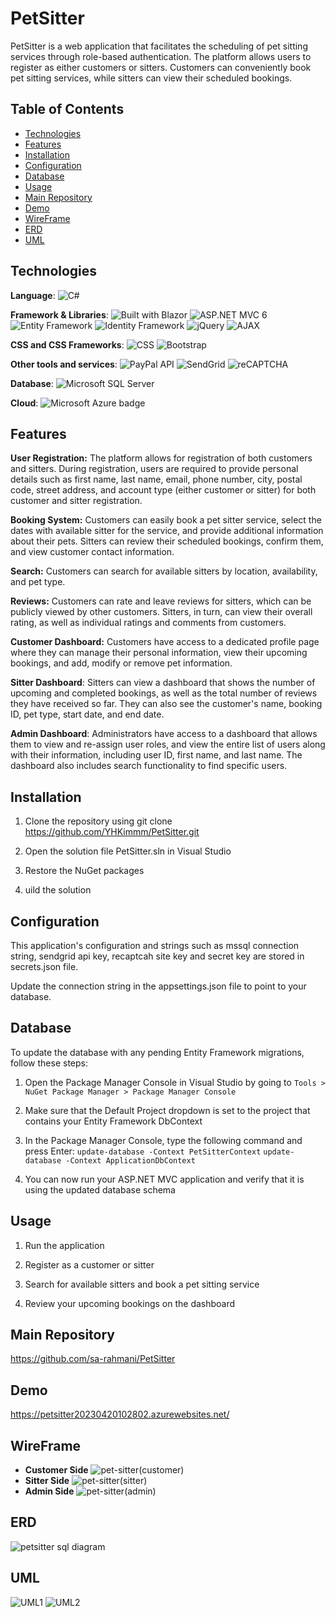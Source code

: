 # PetSitter

PetSitter is a web application that facilitates the scheduling of pet sitting services through role-based authentication. The platform allows users to register as either customers or sitters. Customers can conveniently book pet sitting services, while sitters can view their scheduled bookings.

## Table of Contents

- [Technologies](#Technologies)
- [Features](#Features)
- [Installation](#Installation)
- [Configuration](#Configuration)
- [Database](#Database)
- [Usage](#Usage)
- [Main Repository](#Demo)
- [Demo](#Demo)
- [WireFrame](#WireFrame)
- [ERD](#ERD)
- [UML](#UML)

## Technologies

**Language**:
<img alt="C#" src="https://img.shields.io/badge/Language-C%23-blue">

**Framework & Libraries**:
<img alt="Built with Blazor" src="https://img.shields.io/badge/Built%20with-Blazor-blueviolet.svg">
<img alt="ASP.NET MVC 6" src="https://img.shields.io/badge/ASP.NET-MVC6-blue">
<img alt="Entity Framework" src="https://img.shields.io/badge/Entity-Framework-green">
<img alt="Identity Framework" src="https://img.shields.io/badge/Framework-Identity-5c2d91">
<img alt="jQuery" src="https://img.shields.io/badge/Library-jQuery-blue?logo=jquery&logoColor=white">
<img alt="AJAX" src="https://img.shields.io/badge/Language-AJAX-4b4b4b">

**CSS and CSS Frameworks**:
<img alt="CSS" src="https://img.shields.io/badge/Language-CSS-blueviolet">
<img alt="Bootstrap" src="https://img.shields.io/badge/Framework-Bootstrap-563d7c">

**Other tools and services**:
<img alt="PayPal API" src="https://img.shields.io/badge/API-PayPal-003087">
<img alt="SendGrid" src="https://img.shields.io/badge/Service-SendGrid-00a9e0">
<img alt="reCAPTCHA" src="https://img.shields.io/badge/Security-reCAPTCHA-brightgreen">

**Database**:
<img alt="Microsoft SQL Server" src="https://img.shields.io/badge/Database-Microsoft%20SQL%20Server-blue?logo=microsoft-sql-server&logoColor=white">

**Cloud**:
<img src="https://img.shields.io/badge/Microsoft%20Azure-0089D6?logo=microsoft-azure&logoColor=white&style=flat-square" alt="Microsoft Azure badge">

## Features

**User Registration:** The platform allows for registration of both customers and sitters. During registration, users are required to provide personal details such as first name, last name, email, phone number, city, postal code, street address, and account type (either customer or sitter) for both customer and sitter registration.

**Booking System:** Customers can easily book a pet sitter service, select the dates with available sitter for the service, and provide additional information about their pets. Sitters can review their scheduled bookings, confirm them, and view customer contact information.

**Search:** Customers can search for available sitters by location, availability, and pet type.

**Reviews:** Customers can rate and leave reviews for sitters, which can be publicly viewed by other customers. Sitters, in turn, can view their overall rating, as well as individual ratings and comments from customers.

**Customer Dashboard:** Customers have access to a dedicated profile page where they can manage their personal information, view their upcoming bookings, and add, modify or remove pet information.

**Sitter Dashboard**: Sitters can view a dashboard that shows the number of upcoming and completed bookings, as well as the total number of reviews they have received so far. They can also see the customer's name, booking ID, pet type, start date, and end date.

**Admin Dashboard**: Administrators have access to a dashboard that allows them to view and re-assign user roles, and view the entire list of users along with their information, including user ID, first name, and last name. The dashboard also includes search functionality to find specific users.

## Installation

1. Clone the repository using git clone https://github.com/YHKimmm/PetSitter.git

2. Open the solution file PetSitter.sln in Visual Studio

3. Restore the NuGet packages

4. uild the solution

## Configuration

This application's configuration and strings such as mssql connection string, sendgrid api key, recaptcah site key and secret key are stored in secrets.json file.

Update the connection string in the appsettings.json file to point to your database.


## Database

To update the database with any pending Entity Framework migrations, follow these steps:

1. Open the Package Manager Console in Visual Studio by going to `Tools > NuGet Package Manager > Package Manager Console`

2. Make sure that the Default Project dropdown is set to the project that contains your Entity Framework DbContext

3. In the Package Manager Console, type the following command and press Enter:
  `update-database -Context PetSitterContext`
  `update-database -Context ApplicationDbContext`
  
4. You can now run your ASP.NET MVC application and verify that it is using the updated database schema

## Usage

1. Run the application

2. Register as a customer or sitter

3. Search for available sitters and book a pet sitting service

4. Review your upcoming bookings on the dashboard

## Main Repository
https://github.com/sa-rahmani/PetSitter

## Demo
https://petsitter20230420102802.azurewebsites.net/

## WireFrame
- **Customer Side**
![pet-sitter(customer)](https://user-images.githubusercontent.com/102700164/233535109-145d979e-d1df-4910-9bc7-86fc162b7282.png)
- **Sitter Side**
![pet-sitter(sitter)](https://user-images.githubusercontent.com/102700164/233535238-b6169f9c-1ce7-4b77-a42e-f8f8081d3e40.png)
- **Admin Side**
![pet-sitter(admin)](https://user-images.githubusercontent.com/102700164/233535277-fe833118-f5f5-4f48-9186-dbd9920030b8.png)

## ERD
![petsitter sql diagram](https://user-images.githubusercontent.com/102700164/233535392-dbf73284-973f-4a9a-b540-bfdb729a4d80.png)

## UML
![UML1](https://user-images.githubusercontent.com/102700164/233535407-fa5f7542-3e9e-4ed6-a693-3c5646bcc259.png)
![UML2](https://user-images.githubusercontent.com/102700164/233535412-5650c29d-fc4b-4fe1-8965-17bc21142146.png)




